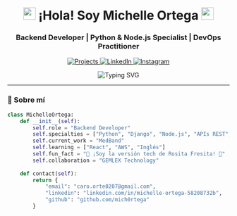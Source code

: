 <h1 align="center">
  <img src="https://media.giphy.com/media/hvRJCLFzcasrR4ia7z/giphy.gif" width="28">
  ¡Hola! Soy Michelle Ortega
  <img src="https://media.giphy.com/media/hvRJCLFzcasrR4ia7z/giphy.gif" width="28">
</h1>
<h3 align="center">
  Backend Developer | Python & Node.js Specialist | DevOps Practitioner
</h3>

<p align="center">
  <a href="https://github.com/mich0rtega?tab=repositories">
    <img src="https://img.shields.io/badge/Projects-20+-brightgreen?style=flat&logo=github" alt="Projects">
  </a>
  <a href="https://linkedin.com/in/michelle-ortega-58208732b">
    <img src="https://img.shields.io/badge/LinkedIn-Connect-blue?style=flat&logo=linkedin" alt="LinkedIn">
  </a>
  <a href="https://instagram.com/ofmich0">
    <img src="https://img.shields.io/badge/Instagram-@ofmich0-E4405F?style=flat&logo=instagram" alt="Instagram">
  </a>
</p>

<div align="center">
  <img src="https://readme-typing-svg.demolab.com?font=Fira+Code&size=22&pause=1000&color=FF6B8B&center=true&vCenter=true&width=600&lines=🍓+La+Rosita+Fresita+del+c%C3%B3digo;🚀+Backend+Developer+%7C+DevOps+Practitioner;✨+Construyendo+sistemas+con+Python+y+Node.js" alt="Typing SVG">
</div>

---

### 🌟 Sobre mí

```python
class MichelleOrtega:
    def __init__(self):
        self.role = "Backend Developer"
        self.specialties = ["Python", "Django", "Node.js", "APIs REST", "DevOps"]
        self.current_work = "MedBand"
        self.learning = ["React", "AWS", "Inglés"]
        self.fun_fact = "🍓 ¡Soy la versión tech de Rosita Fresita! 🍓"
        self.collaboration = "GEMLEX Technology"
        
    def contact(self):
        return {
            "email": "caro.orte0207@gmail.com",
            "linkedin": "linkedin.com/in/michelle-ortega-58208732b",
            "github": "github.com/mich0rtega"
        }
